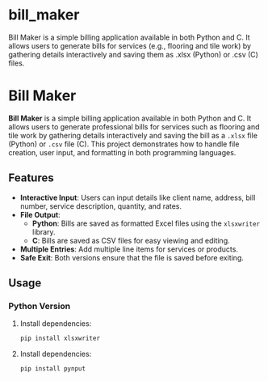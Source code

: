 # bill_maker
Bill Maker is a simple billing application available in both Python and C. It allows users to generate bills for services (e.g., flooring and tile work) by gathering details interactively and saving them as .xlsx (Python) or .csv (C) files.

# Bill Maker

**Bill Maker** is a simple billing application available in both Python and C. It allows users to generate professional bills for services such as flooring and tile work by gathering details interactively and saving the bill as a `.xlsx` file (Python) or `.csv` file (C). This project demonstrates how to handle file creation, user input, and formatting in both programming languages.

## Features

- **Interactive Input**: Users can input details like client name, address, bill number, service description, quantity, and rates.
- **File Output**:
  - **Python**: Bills are saved as formatted Excel files using the `xlsxwriter` library.
  - **C**: Bills are saved as CSV files for easy viewing and editing.
- **Multiple Entries**: Add multiple line items for services or products.
- **Safe Exit**: Both versions ensure that the file is saved before exiting.

## Usage

### Python Version
1. Install dependencies:
   ```bash
   pip install xlsxwriter 
2. Install dependencies:
   ```bash
   pip install pynput
